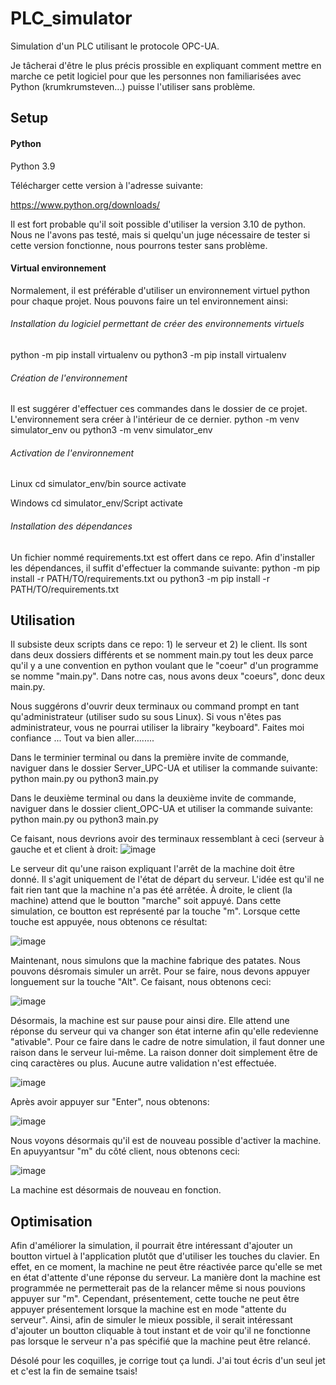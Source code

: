 # PLC_simulator
Simulation d'un PLC utilisant le protocole OPC-UA.

Je tâcherai d'être le plus précis prossible en expliquant comment mettre en marche ce petit logiciel pour que les personnes non familiarisées avec Python (krumkrumsteven...) puisse l'utiliser sans problème.

## Setup
#### Python
Python 3.9

Télécharger cette version à l'adresse suivante:

https://www.python.org/downloads/

Il est fort probable qu'il soit possible d'utiliser la version 3.10 de python. Nous ne l'avons pas testé, mais si quelqu'un juge nécessaire de tester si cette version fonctionne, nous pourrons tester sans problème.

#### Virtual environnement
Normalement, il est préférable d'utiliser un environnement virtuel python pour chaque projet. Nous pouvons faire un tel environnement ainsi:

###### Installation du logiciel permettant de créer des environnements virtuels
python -m pip install virtualenv
ou
python3 -m pip install virtualenv

###### Création de l'environnement
Il est suggérer d'effectuer ces commandes dans le dossier de ce projet. L'environnement sera créer à l'intérieur de ce dernier.
python -m venv simulator_env
ou
python3 -m venv simulator_env

###### Activation de l'environnement
Linux
cd simulator_env/bin
source activate

Windows
cd simulator_env/Script
activate

###### Installation des dépendances
Un fichier nommé requirements.txt est offert dans ce repo. Afin d'installer les dépendances, il suffit d'effectuer la commande suivante:
python -m pip install -r PATH/TO/requirements.txt
ou
python3 -m pip install -r PATH/TO/requirements.txt

## Utilisation
Il subsiste deux scripts dans ce repo: 1) le serveur et 2) le client. Ils sont dans deux dossiers différents et se nomment main.py tout les deux parce qu'il y a une convention en python voulant que le "coeur" d'un programme se nomme "main.py". Dans notre cas, nous avons deux "coeurs", donc deux main.py.

Nous suggérons d'ouvrir deux terminaux ou command prompt en tant qu'administrateur (utiliser sudo su sous Linux). Si vous n'êtes pas administrateur, vous ne pourrai utiliser la librairy "keyboard". Faites moi confiance ... Tout va bien aller........

Dans le terminier terminal ou dans la première invite de commande, naviguer dans le dossier Server_UPC-UA et utiliser la commande suivante:
python main.py
ou
python3 main.py

Dans le deuxième terminal ou dans la deuxième invite de commande, naviguer dans le dossier client_OPC-UA et utiliser la commande suivante:
python main.py
ou
python3 main.py

Ce faisant, nous devrions avoir des terminaux ressemblant à ceci (serveur à gauche et et client à droit:
![image](https://user-images.githubusercontent.com/81525565/164910114-e3ffd0ca-6ba3-4000-92c4-762eb9cb3fe0.png)

Le serveur dit qu'une raison expliquant l'arrêt de la machine doit être donné. Il s'agit uniquement de l'état de départ du serveur. L'idée est qu'il ne fait rien tant que la machine n'a pas été arrêtée. À droite, le client (la machine) attend que le boutton "marche" soit appuyé. Dans cette simulation, ce boutton est représenté par la touche "m". Lorsque cette touche est appuyée, nous obtenons ce résultat:

![image](https://user-images.githubusercontent.com/81525565/164910276-c54d32c9-070f-4913-8b84-6418e0a15bbe.png)

Maintenant, nous simulons que la machine fabrique des patates. Nous pouvons désromais simuler un arrêt. Pour se faire, nous devons appuyer longuement sur la touche "Alt". Ce faisant, nous obtenons ceci:

![image](https://user-images.githubusercontent.com/81525565/164910362-2e1a9c31-7869-4d19-9cce-3929d8416d79.png)

Désormais, la machine est sur pause pour ainsi dire. Elle attend une réponse du serveur qui va changer son état interne afin qu'elle redevienne "ativable". Pour ce faire dans le cadre de notre simulation, il faut donner une raison dans le serveur lui-même. La raison donner doit simplement être de cinq caractères ou plus. Aucune autre validation n'est effectuée.

![image](https://user-images.githubusercontent.com/81525565/164910474-4f49df16-0a36-4135-8ede-7dfb52aeeecd.png)

Après avoir appuyer sur "Enter", nous obtenons:

![image](https://user-images.githubusercontent.com/81525565/164910509-d8de62b6-4eb4-4f44-9c58-fddd8692f09b.png)

Nous voyons désormais qu'il est de nouveau possible d'activer la machine. En apuyyantsur "m" du côté client, nous obtenons ceci:

![image](https://user-images.githubusercontent.com/81525565/164910578-39c2e321-1fd7-4ef5-9451-ae17d751d441.png)

La machine est désormais de nouveau en fonction.


## Optimisation
Afin d'améliorer la simulation, il pourrait être intéressant d'ajouter un boutton virtuel à l'application plutôt que d'utiliser les touches du clavier. En effet, en ce moment, la machine ne peut être réactivée parce qu'elle se met en état d'attente d'une réponse du serveur. La manière dont la machine est programmée ne permetterait pas de la relancer même si nous pouvions appuyer sur "m". Cependant, présentement, cette touche ne peut être appuyer présentement lorsque la machine est en mode "attente du serveur". Ainsi, afin de simuler le mieux possible, il serait intéressant d'ajouter un boutton cliquable à tout instant et de voir qu'il ne fonctionne pas lorsque le serveur n'a pas spécifié que la machine peut être relancé.

Désolé pour les coquilles, je corrige tout ça lundi. J'ai tout écris d'un seul jet et c'est la fin de semaine tsais!





